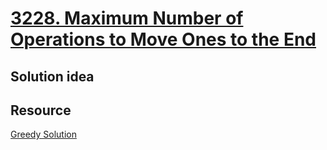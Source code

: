 # [3228. Maximum Number of Operations to Move Ones to the End](https://leetcode.com/problems/maximum-number-of-operations-to-move-ones-to-the-end/description/)

## Solution idea


## Resource
[Greedy Solution](https://leetcode.com/problems/maximum-number-of-operations-to-move-ones-to-the-end/solutions/5508962/greedy/)